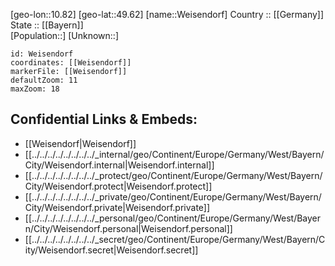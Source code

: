 ﻿---
location: [49.62,10.82] 
mapzoom: [7,12] 
mapmarker: city 
type: City
tags:
- geo/City


SpocWebEntityId: 35511
isDeleted: false
confidential: public

---
[geo-lon::10.82] 
[geo-lat::49.62] 
[name::Weisendorf] 
Country :: [[Germany]]  
State :: [[Bayern]]  
[Population::] 
[Unknown::] 


```leaflet
id: Weisendorf
coordinates: [[Weisendorf]] 
markerFile: [[Weisendorf]] 
defaultZoom: 11 
maxZoom: 18
```


## Confidential Links & Embeds: 
- [[Weisendorf|Weisendorf]]  
- [[../../../../../../../../_internal/geo/Continent/Europe/Germany/West/Bayern/City/Weisendorf.internal|Weisendorf.internal]] 
- [[../../../../../../../../_protect/geo/Continent/Europe/Germany/West/Bayern/City/Weisendorf.protect|Weisendorf.protect]] 
- [[../../../../../../../../_private/geo/Continent/Europe/Germany/West/Bayern/City/Weisendorf.private|Weisendorf.private]] 
- [[../../../../../../../../_personal/geo/Continent/Europe/Germany/West/Bayern/City/Weisendorf.personal|Weisendorf.personal]] 
- [[../../../../../../../../_secret/geo/Continent/Europe/Germany/West/Bayern/City/Weisendorf.secret|Weisendorf.secret]] 
